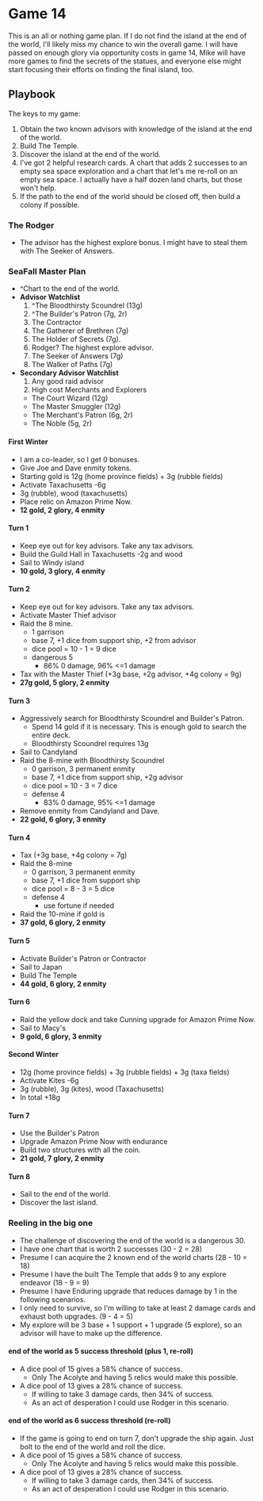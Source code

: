 # Game 14
This is an all or nothing game plan. If I do not find the island at the end of the world, I'll likely miss my chance to win the overall game. I will have passed on enough glory via opportunity costs in game 14, Mike will have more games to find the secrets of the statues, and everyone else might start focusing their efforts on finding the final island, too.

## Playbook
The keys to my game:
1. Obtain the two known advisors with knowledge of the island at the end of the world.
1. Build The Temple.
1. Discover the island at the end of the world.
1. I've got 2 helpful research cards. A chart that adds 2 successes to an empty sea space exploration and a chart that let's me re-roll on an empty sea space. I actually have a half dozen land charts, but those won't help.
1. If the path to the end of the world should be closed off, then build a colony if possible.

### The Rodger
* The advisor has the highest explore bonus. I might have to steal them with The Seeker of Answers.

### SeaFall Master Plan
* ^Chart to the end of the world.
* **Advisor Watchlist**
  1. ^The Bloodthirsty Scoundrel (13g)
  1. ^The Builder's Patron (7g, 2r)
  1. The Contractor
  1. The Gatherer of Brethren (7g)
  1. The Holder of Secrets (7g).
  1. Rodger? The highest explore advisor.
  1. The Seeker of Answers (7g)
  1. The Walker of Paths (7g)
* **Secondary Advisor Watchlist**
  1. Any good raid advisor
  1. High cost Merchants and Explorers
    * The Court Wizard (12g)
    * The Master Smuggler (12g)
    * The Merchant's Patron (6g, 2r)
    * The Noble (5g, 2r)

#### First Winter
* I am a co-leader, so I get 0 bonuses.
* Give Joe and Dave enmity tokens.
* Starting gold is 12g (home province fields) + 3g (rubble fields)
* Activate Taxachusetts -6g
* 3g (rubble), wood (taxachusetts)
* Place relic on Amazon Prime Now.
* **12 gold, 2 glory, 4 enmity**

#### Turn 1
* Keep eye out for key advisors. Take any tax advisors.
* Build the Guild Hall in Taxachusetts -2g and wood
* Sail to Windy island
* **10 gold, 3 glory, 4 enmity**

#### Turn 2
* Keep eye out for key advisors. Take any tax advisors.
* Activate Master Thief advisor
* Raid the 8 mine.
  * 1 garrison
  * base 7, +1 dice from support ship, +2 from advisor
  * dice pool = 10 - 1 = 9 dice
  * dangerous 5
    * 86% 0 damage, 96% <=1 damage
* Tax with the Master Thief (+3g base, +2g advisor, +4g colony = 9g)
* **27g gold, 5 glory, 2 enmity**

#### Turn 3
* Aggressively search for Bloodthirsty Scoundrel and Builder's Patron.
  * Spend 14 gold if it is necessary. This is enough gold to search the entire deck.
  * Bloodthirsty Scoundrel requires 13g
* Sail to Candyland
* Raid the 8-mine with Bloodthirsty Scoundrel
  * 0 garrison, 3 permanent enmity
  * base 7, +1 dice from support ship, +2g advisor
  * dice pool = 10 - 3 = 7 dice
  * defense 4
    * 83% 0 damage, 95% <=1 damage
* Remove enmity from Candyland and Dave.
* **22 gold, 6 glory, 3 enmity**

#### Turn 4
* Tax (+3g base, +4g colony = 7g)
* Raid the 8-mine
  * 0 garrison, 3 permanent enmity
  * base 7, +1 dice from support ship
  * dice pool = 8 - 3 = 5 dice
  * defense 4
    * use fortune if needed
* Raid the 10-mine if gold is
* **37 gold, 6 glory, 2 enmity**

#### Turn 5
* Activate Builder's Patron or Contractor
* Sail to Japan
* Build The Temple
* **44 gold, 6 glory, 2 enmity**

#### Turn 6
* Raid the yellow dock and take Cunning upgrade for Amazon Prime Now.
* Sail to Macy's
* **9 gold, 6 glory, 3 enmity**

#### Second Winter
* 12g (home province fields) + 3g (rubble fields) + 3g (taxa fields)
* Activate Kites -6g
* 3g (rubble), 3g (kites), wood (Taxachusetts)
* In total +18g

#### Turn 7
* Use the Builder's Patron
* Upgrade Amazon Prime Now with endurance
* Build two structures with all the coin.
* **21 gold, 7 glory, 2 enmity**

#### Turn 8
* Sail to the end of the world.
* Discover the last island.

### Reeling in the big one
* The challenge of discovering the end of the world is a dangerous 30.
* I have one chart that is worth 2 successes (30 - 2 = 28)
* Presume I can acquire the 2 known end of the world charts (28 - 10 = 18)
* Presume I have the built The Temple that adds 9 to any explore endeavor (18 - 9 = 9)
* Presume I have Enduring upgrade that reduces damage by 1 in the following scenarios.
* I only need to survive, so I'm willing to take at least 2 damage cards and exhaust both upgrades. (9 - 4 = 5)
* My explore will be 3 base + 1 support + 1 upgrade (5 explore), so an advisor will have to make up the difference.

#### end of the world as 5 success threshold (plus 1, re-roll)
* A dice pool of 15 gives a 58% chance of success.
  * Only The Acolyte and having 5 relics would make this possible.
* A dice pool of 13 gives a 28% chance of success.
  * If willing to take 3 damage cards, then 34% of success.
  * As an act of desperation I could use Rodger in this scenario.

#### end of the world as 6 success threshold (re-roll)
* If the game is going to end on turn 7, don't upgrade the ship again. Just bolt to the end of the world and roll the dice.
* A dice pool of 15 gives a 58% chance of success.
  * Only The Acolyte and having 5 relics would make this possible.
* A dice pool of 13 gives a 28% chance of success.
  * If willing to take 3 damage cards, then 34% of success.
  * As an act of desperation I could use Rodger in this scenario.
